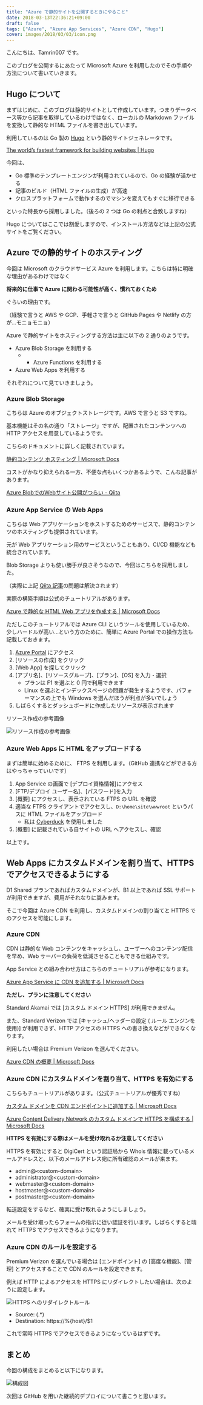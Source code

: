 ```yaml
---
title: "Azure で静的サイトを公開するときにやること"
date: 2018-03-13T22:36:21+09:00
draft: false
tags: ["Azure", "Azure App Services", "Azure CDN", "Hugo"]
cover: images/2018/03/03/icon.png
---
```


こんにちは、Tamrin007 です。

このブログを公開するにあたって Microsoft Azure を利用したのでその手順や方法について書いていきます。

## Hugo について

まずはじめに、このブログは静的サイトとして作成しています。つまりデータベース等から記事を取得しているわけではなく、ローカルの Markdown ファイルを変換して静的な HTML ファイルを書き出しています。

利用しているのは Go 製の [Hugo](https://gohugo.io) という静的サイトジェネレータです。

[The world’s fastest framework for building websites | Hugo](https://gohugo.io)

今回は、

- Go 標準のテンプレートエンジンが利用されているので、Go の経験が活かせる
- 記事のビルド（HTML ファイルの生成）が高速
- クロスプラットフォームで動作するのでマシンを変えてもすぐに移行できる

といった特長から採用しました。（後ろの 2 つは Go の利点と合致しますね）

Hugo についてはここでは割愛しますので、インストール方法などは上記の公式サイトをご覧ください。

## Azure での静的サイトのホスティング

今回は Microsoft のクラウドサービス Azure を利用します。こちらは特に明確な理由があるわけではなく

**将来的に仕事で Azure に関わる可能性が高く、慣れておくため**

ぐらいの理由です。

（経験で言うと AWS や GCP、手軽さで言うと GitHub Pages や Netlify の方が…モニョモニョ）

Azure で静的サイトをホスティングする方法は主に以下の 2 通りのようです。

- Azure Blob Storage を利用する
    - + Azure Functions を利用する
- Azure Web Apps を利用する

それぞれについて見ていきましょう。

### Azure Blob Storage

こちらは Azure のオブジェクトストレージです。AWS で言うと S3 ですね。

基本機能はその名の通り「ストレージ」ですが、配置されたコンテンツへの HTTP アクセスを用意しているようです。

こちらのドキュメントに詳しく記載されています。

[静的コンテンツ ホスティング | Microsoft Docs](https://docs.microsoft.com/ja-jp/azure/architecture/patterns/static-content-hosting)

コストがかなり抑えられる一方、不便な点もいくつかあるようで、こんな記事があります。

[Azure BlobでのWebサイト公開がつらい - Qiita](https://qiita.com/mentholnodoame/items/eae88fbd9cf409429f98)

### Azure App Service の Web Apps

こちらは Web アプリケーションをホストするためのサービスで、静的コンテンツのホスティングも提供されています。

元が Web アプリケーション用のサービスということもあり、CI/CD 機能なども統合されています。

Blob Storage よりも使い勝手が良さそうなので、今回はこちらを採用しました。

（実際に上記 [Qiita 記事](https://qiita.com/mentholnodoame/items/eae88fbd9cf409429f98)の問題は解決されます）

実際の構築手順は公式のチュートリアルがあります。

[Azure で静的な HTML Web アプリを作成する | Microsoft Docs](https://docs.microsoft.com/ja-jp/azure/app-service/app-service-web-get-started-html)

ただしこのチュートリアルでは Azure CLI というツールを使用しているため、少しハードルが高い…という方のために、簡単に Azure Portal での操作方法も記載しておきます。

1. [Azure Portal](https://portal.azure.com) にアクセス
1. [リソースの作成] をクリック
1. [Web App] を探してクリック
1. [アプリ名]、[リソースグループ]、[プラン]、[OS] を入力・選択
    - プランは F1 を選ぶと 0 円で利用できます
    - Linux を選ぶとインデックスページの問題が発生するようです、パフォーマンスの上でも Windows を選んだほうが利点が多いでしょう
1. しばらくするとダッシュボードに作成したリソースが表示されます

リソース作成の参考画像

![リソース作成の参考画像](/images/2018/03/13/app-service-plan.png "リソース作成の参考画像")

### Azure Web Apps に HTML をアップロードする

まずは簡単に始めるために、 FTPS を利用します。（GitHub 連携などができる方はやっちゃっていいです）

1. App Service の画面で [デプロイ資格情報]にアクセス
1. [FTP/デプロイ ユーザー名]、[パスワード]を入力
1. [概要] にアクセスし、表示されている FTPS の URL を確認
1. 適当な FTPS クライアントでアクセスし、`D:\home\site\wwwroot` というパスに HTML ファイルをアップロード
    - 私は [Cyberduck](https://cyberduck.io/) を使用しました
1. [概要] に記載されている自サイトの URL へアクセスし、確認

以上です。

## Web Apps にカスタムドメインを割り当て、HTTPS でアクセスできるようにする

D1 Shared プランであればカスタムドメインが、B1 以上であれば SSL サポートが利用できますが、費用がそれなりに嵩みます。

そこで今回は Azure CDN を利用し、カスタムドメインの割り当てと HTTPS でのアクセスを可能にします。

### Azure CDN

CDN は静的な Web コンテンツをキャッシュし、ユーザーへのコンテンツ配信を早め、Web サーバーの負荷を低減させることもできる仕組みです。

App Service との組み合わせ方はこちらのチュートリアルが参考になります。

[Azure App Service に CDN を追加する | Microsoft Docs](https://docs.microsoft.com/ja-jp/azure/app-service/app-service-web-tutorial-content-delivery-network)

**ただし、プランに注意してください**

Standard Akamai では [カスタム ドメイン HTTPS] が利用できません。

また、Standard Verizon では [キャッシュ/ヘッダーの設定 ( ルール エンジンを使用)] が利用できず、HTTP アクセスの HTTPS への書き換えなどができなくなります。

利用したい場合は Premium Verizon を選んでください。

[Azure CDN の概要 | Microsoft Docs](https://docs.microsoft.com/ja-jp/azure/cdn/cdn-overview#azure-cdn-features)

### Azure CDN にカスタムドメインを割り当て、HTTPS を有効にする

こちらもチュートリアルがあります。（公式チュートリアルが優秀ですね）

[カスタム ドメインを CDN エンドポイントに追加する | Microsoft Docs](https://docs.microsoft.com/ja-jp/azure/cdn/cdn-map-content-to-custom-domain)

[Azure Content Delivery Network のカスタム ドメインで HTTPS を構成する | Microsoft Docs](https://docs.microsoft.com/ja-jp/azure/cdn/cdn-custom-ssl)

**HTTPS を有効にする際はメールを受け取れるか注意してください**

HTTPS を有効にすると DigiCert という認証局から Whois 情報に載っているメールアドレスと、以下のメールアドレス宛に所有確認のメールが来ます。

- admin@\<custom-domain>
- administrator@\<custom-domain>
- webmaster@\<custom-domain>
- hostmaster@\<custom-domain>
- postmaster@\<custom-domain>

転送設定をするなど、確実に受け取れるようにしましょう。

メールを受け取ったらフォームの指示に従い認証を行います。しばらくすると晴れて HTTPS でアクセスできるようになります。

### Azure CDN のルールを設定する

Premium Verizon を選んでいる場合は [エンドポイント] の [高度な機能]、[管理] とアクセスすることで CDN のルールを設定できます。

例えば HTTP によるアクセスを HTTPS にリダイレクトしたい場合は、次のように設定します。

![HTTPS へのリダイレクトルール](/images/2018/03/13/redirect-rule.png "HTTPS へのリダイレクトルール")

- Source: (.*)
- Destination: https://%{host}/$1

これで常時 HTTPS でアクセスできるようになっているはずです。

## まとめ

今回の構成をまとめると以下になります。

![構成図](/images/2018/03/13/structure.png "構成図")

次回は GitHub を用いた継続的デプロイについて書こうと思います。
